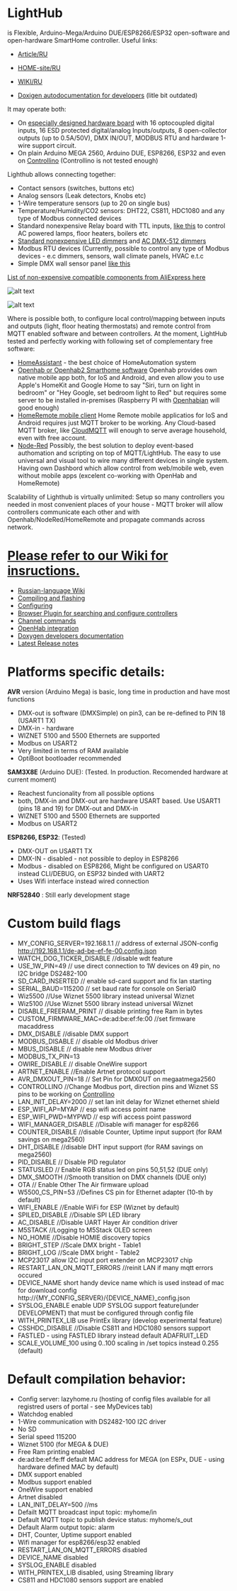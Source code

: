 # LightHub
is Flexible, Arduino-Mega/Arduino DUE/ESP8266/ESP32 open-software and open-hardware SmartHome controller. 
Useful links:

  * [Article/RU](https://geektimes.ru/post/295109/) 

  * [HOME-site/RU](http://lazyhome.ru)

  * [WIKI/RU](https://www.lazyhome.ru/dokuwiki/doku.php?id=start)

  * [Doxigen autodocumentation for developers](https://anklimov.github.io/lighthub/docs/html/index.html) (litle bit outdated)

It may operate both: 
* On [especially designed hardware board](http://www.lazyhome.ru/index.php/featurerequest) with 16 optocoupled digital inputs, 16 ESD protected digital/analog Inputs/outputs, 8 open-collector outputs (up to 0.5A/50V), DMX IN/OUT, MODBUS RTU and hardware 1-wire support circuit.
* On plain Arduino MEGA 2560, Arduino DUE, ESP8266, ESP32 and even on [Controllino](http://controllino.biz/)
(Controllino is not tested enough)

Lighthub allows connecting together:
* Contact sensors (switches, buttons etc)
* Analog sensors (Leak detectors, Knobs etc)
* 1-Wire temperature sensors (up to 20 on single bus)
* Temperature/Humidity/CO2 sensors: DHT22, CS811, HDC1080 and any type of Modbus connected devices
* Standard nonexpensive Relay board with TTL inputs, [like this](http://ali.pub/2zlosh) to control AC powered lamps, floor heaters, boilers etc
* [Standard nonexpensive LED dimmers](http://ali.pub/2zlokp) and [AC DMX-512 dimmers](http://ali.pub/2zlont)
* Modbus RTU devices (Currently, possible to control any type of Modbus devices - e.c dimmers, sensors, wall climate panels, HVAC e.t.c
* Simple DMX wall sensor panel [like this](http://ali.pub/2zlohe)

[List of non-expensive compatible components from AliExpress here](http://ppv.alipromo.com/custom/promo.php?hash=pjagwaovaero6vkeabjpkpvy4gznbgkc&landing_id=39661)

![alt text](LightHub.png "LightHub application diagram")


![alt text](docs/LightHubAppDiagram.png "LightHub application diagram")

Where is possible both, to configure local control/mapping between inputs and outputs (light, floor heating thermostats) and remote control from MQTT enabled software and between controllers. At the moment, LightHub tested and perfectly working with following set of complementary free software:
* [HomeAssistant](https://www.home-assistant.io) - the best choice of HomeAutomation system
* [Openhab or Openhab2 Smarthome software](http://www.openhab.org/)
Openhab provides own native mobile app both, for IoS and Android, and even allow you to use Apple's HomeKit and Google Home to say "Siri, turn on light in bedroom" or "Hey Google, set bedroom light to Red" but requires some server to be installed in-premises (Raspberry PI with [Openhabian](https://docs.openhab.org/installation/openhabian) will good enough)
* [HomeRemote mobile client](http://thehomeremote.com/)
Home Remote mobile applicatios for IoS and Android requires just MQTT broker to be working. Any Cloud-based MQTT broker, like [CloudMQTT](https://www.cloudmqtt.com/) will enough to serve average household, even with free account. 
* [Node-Red](https://nodered.org/)  Possibly, the best solution to deploy event-based authomation and scripting on top of MQTT/LightHub. The easy to use universal and visual tool to wire many different devices in single system. Having own Dashbord which allow control from web/mobile web, even without mobile apps (excelent co-working with OpenHab and HomeRemote)

Scalability of Lighthub is virtually unlimited: Setup so many controllers you needed in most convenient places of your house - MQTT broker will allow controllers communicate each other and with Openhab/NodeRed/HomeRemote and propagate commands across network.

# [Please refer to our Wiki for insructions.](https://github.com/anklimov/lighthub/wiki/Configuring)
* [Russian-language Wiki](https://www.lazyhome.ru/dokuwiki/doku.php)
* [Compiling and flashing](https://github.com/anklimov/lighthub/wiki/Compiling-and-flashing)
* [Configuring](https://github.com/anklimov/lighthub/wiki/Configuring)
* [Browser Plugin for searching and configure controllers](https://github.com/anklimov/zeroconf-lighthub) 
* [Channel commands](https://github.com/anklimov/lighthub/wiki/Channel-commands)
* [OpenHab integration](https://github.com/anklimov/lighthub/wiki/OpenHab--integration)
* [Doxygen developers documentation](https://anklimov.github.io/lighthub/docs/html/index.html)
* [Latest Release notes](https://github.com/anklimov/lighthub/releases/tag/v3.0.0)

# Platforms specific details:

**AVR** version (Arduino Mega) is basic, long time in production and have most functions
* DMX-out is software (DMXSimple) on pin3, can be re-defined to PIN 18 (USART1 TX)
* DMX-in - hardware
* WIZNET 5100 and 5500 Ethernets are supported
* Modbus on USART2
* Very limited in terms of RAM available
* OptiBoot bootloader recommended

**SAM3X8E** (Arduino DUE): (Tested. In production. Recomended hardware at current moment)
* Reachest funcionality from all possible options
* both, DMX-in and DMX-out are hardware USART based. Use USART1 (pins 18 and 19) for DMX-out and DMX-in
* WIZNET 5100 and 5500 Ethernets are supported
* Modbus on USART2

**ESP8266, ESP32**: (Tested)
* DMX-OUT on USART1 TX
* DMX-IN - disabled - not possible to deploy in ESP8266
* Modbus - disabled on ESP8266, Might be configured  on USART0 instead CLI/DEBUG, on ESP32 binded with UART2
* Uses Wifi interface instead wired connection

**NRF52840** : Still early development stage

# Custom build flags

* MY_CONFIG_SERVER=192.168.1.1 // address of external JSON-config http://192.168.1.1/de-ad-be-ef-fe-00.config.json
* WATCH_DOG_TICKER_DISABLE //disable wdt feature
* USE_1W_PIN=49 // use direct connection to 1W devices on 49 pin, no I2C bridge DS2482-100
* SD_CARD_INSERTED // enable sd-card support and fix lan starting
* SERIAL_BAUD=115200 // set baud rate for console on Serial0
* Wiz5500 //Use Wiznet 5500 library instead universal Wiznet
* Wiz5100 //Use Wiznet 5500 library instead universal Wiznet
* DISABLE_FREERAM_PRINT // disable printing free Ram in bytes
* CUSTOM_FIRMWARE_MAC=de:ad:be:ef:fe:00 //set firmware macaddress
* DMX_DISABLE //disable DMX support
* MODBUS_DISABLE // disable old Modbus driver 
* MBUS_DISABLE  // disable new Modbus driver 
* MODBUS_TX_PIN=13
* OWIRE_DISABLE // disable OneWire support
* ARTNET_ENABLE //Enable Artnet protocol support
* AVR_DMXOUT_PIN=18 // Set Pin for DMXOUT on megaatmega2560
* CONTROLLINO //Change Modbus port, direction pins and Wiznet SS pins to be working on [Controllino](http://controllino.biz/)
* LAN_INIT_DELAY=2000 // set lan init delay for Wiznet ethernet shield
* ESP_WIFI_AP=MYAP // esp wifi access point name
* ESP_WIFI_PWD=MYPWD // esp wifi access point password
* WIFI_MANAGER_DISABLE //Disable wifi manager for esp8266
* COUNTER_DISABLE //disable Counter, Uptime input support (for RAM savings on mega2560)
* DHT_DISABLE //disable DHT input support (for RAM savings on mega2560)
* PID_DISABLE // Disable PID regulator
* STATUSLED // Enable RGB status led on pins 50,51,52 (DUE only)
* DMX_SMOOTH //Smooth transition on DMX channels (DUE only)
* OTA // Enable Other The Air firmware upload
* W5500_CS_PIN=53 //Defines CS pin for Ethernet adapter (10-th by default)
* WIFI_ENABLE //Enable WiFi for ESP (Wiznet by default)
* SPILED_DISABLE //Disable SPI LED library
* AC_DISABLE //Disable UART Hayer Air condition driver
* M5STACK //Logging to M5Stack OLED screen
* NO_HOMIE //Disable HOMIE discovery topics
* BRIGHT_STEP //Scale DMX bright - Table1
* BRIGHT_LOG //Scale DMX bright - Table2
* MCP23017 allow I2C input port extender on MCP23017 chip
* RESTART_LAN_ON_MQTT_ERRORS //reinit LAN if many mqtt errors occured
* DEVICE_NAME short handy device name which is used instead of mac for download config http://{MY_CONFIG_SERVER}/{DEVICE_NAME}_config.json
* SYSLOG_ENABLE enable UDP SYSLOG support feature(under DEVELOPMENT) that must be configured through config file
* WITH_PRINTEX_LIB use PrintEx library (develop experimental feature)
* CSSHDC_DISABLE //Disable CS811 and HDC1080 sensors support
* FASTLED - using FASTLED library instead default ADAFRUIT_LED
* SCALE_VOLUME_100 using 0..100 scaling in /set topics instead 0.255 (default)




# Default compilation behavior:
* Config server: lazyhome.ru (hosting of config files available for all registred users of portal - see MyDevices tab)
* Watchdog enabled
* 1-Wire communication with DS2482-100 I2C driver
* No SD
* Serial speed 115200
* Wiznet 5100 (for MEGA & DUE)
* Free Ram printing enabled
* de:ad:be:ef:fe:ff default MAC address for MEGA (on ESPx, DUE - using hardware defined MAC by default) 
* DMX support enabled
* Modbus support enabled
* OneWire support enabled
* Artnet disabled
* LAN_INIT_DELAY=500 //ms
* Defailt MQTT broadcast input topic: myhome/in
* Default MQTT topic to publish device status: myhome/s_out
* Default Alarm output topic: alarm
* DHT, Counter, Uptime support enabled
* Wifi manager for esp8266/esp32 enabled
* RESTART_LAN_ON_MQTT_ERRORS disabled
* DEVICE_NAME disabled
* SYSLOG_ENABLE disabled
* WITH_PRINTEX_LIB disabled, using Streaming library
* CS811 and HDC1080 sensors support are enabled

